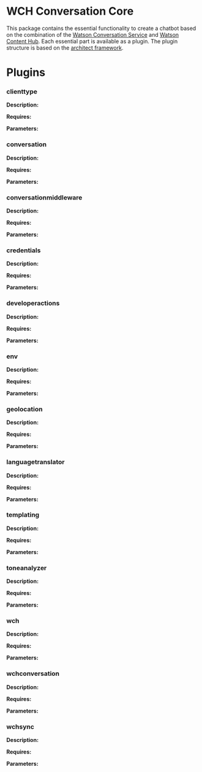 # WCH Conversation Core
This package contains the essential functionality to create a chatbot based on the combination of the [Watson Conversation Service][watsonconversationurl] and [Watson Content Hub][watsoncontenthuburl]. Each essential part is available as a plugin. The plugin structure is based on the [architect framework][architecturl].

# Plugins

### clienttype

**Description:**

**Requires:**

**Parameters:**

### conversation

**Description:**

**Requires:**

**Parameters:**

### conversationmiddleware

**Description:**

**Requires:**

**Parameters:**

### credentials

**Description:**

**Requires:**

**Parameters:**

### developeractions

**Description:**

**Requires:**

**Parameters:**

### env

**Description:**

**Requires:**

**Parameters:**

### geolocation

**Description:**

**Requires:**

**Parameters:**

### languagetranslator

**Description:**

**Requires:**

**Parameters:**

### templating

**Description:**

**Requires:**

**Parameters:**

### toneanalyzer

**Description:**

**Requires:**

**Parameters:**

### wch

**Description:**

**Requires:**

**Parameters:**

### wchconversation

**Description:**

**Requires:**

**Parameters:**

### wchsync

**Description:**

**Requires:**

**Parameters:**

[watsonconversationurl]: https://www.ibm.com/watson/services/conversation/
[watsoncontenthuburl]: https://www.ibm.com/de-de/marketplace/cloud-cms-solution
[architecturl]: https://github.com/c9/architect
